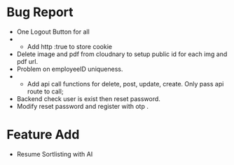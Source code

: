 # Bug Report
* One Logout Button for all
* * Add http :true to store cookie
* Delete image and pdf from cloudnary to setup public id for each img and pdf url.
* Problem on employeeID uniqueness.
* * Add api call functions for delete, post, update, create. Only pass api route to call;
* Backend check user is exist then reset password.
* Modify reset password and register with otp .

# Feature Add
* Resume Sortlisting with AI 


